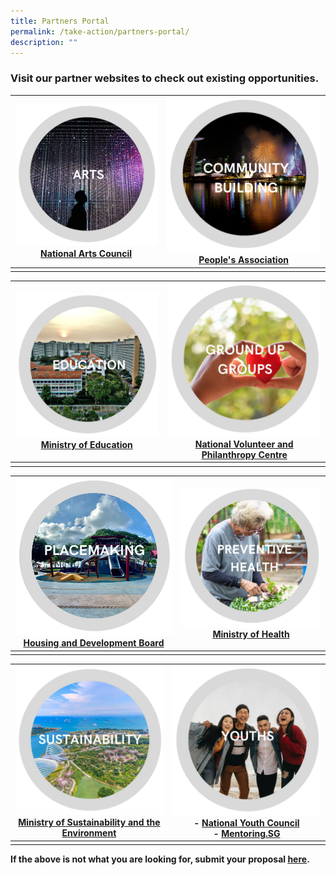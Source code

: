 ```yaml
---
title: Partners Portal
permalink: /take-action/partners-portal/
description: ""
---
```

### Visit our partner websites to check out existing opportunities. 

|![](/images/Partners%20portal/arts%20and%20culture.png)<br>[National Arts Council](https://nac.gov.sg)|![](/images/Partners%20portal/community.png)<br>[People's Association](https://pa.gov.sg)|
| -------- | -------- |
|    |    |

|![](/images/Partners%20portal/education%20111.jpg)<br>[Ministry of Education](https://moe.gov.sg)|![](/images/Partners%20portal/nvpc%2011.jpg)<br>[National Volunteer and Philanthropy Centre](https://cityofgood.sg)|
| -------- | -------- |
|    |    |

|![](/images/Partners%20portal/placemaking.jpg)<br>[Housing and Development Board](https://hdb.gov.sg) |![](/images/Partners%20portal/preventive%20health.png)<br>[Ministry of Health](https://moh.gov.sg) |
| -------- | -------- |
|    |    |

| ![](/images/Partners%20portal/sustainability%20111.jpg)<br>[Ministry of Sustainability and the Environment](https://mse.gov.sg)|![](/images/Partners%20portal/youths111.jpg)<br>- [National Youth Council](https://nyc.gov.sg)<br>- [Mentoring.SG](https://mentoring.sg/)|
| -------- | -------- |
|    |    |

**If the above is not what you are looking for, submit your proposal [here](https://go.gov.sg/takeactiontoday).**